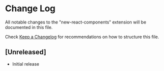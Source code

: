 # Change Log

All notable changes to the "new-react-components" extension will be documented in this file.

Check [Keep a Changelog](http://keepachangelog.com/) for recommendations on how to structure this file.

## [Unreleased]

- Initial release